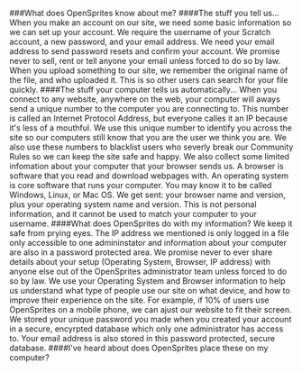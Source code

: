 ###What does OpenSprites know about me?
####The stuff you tell us...
When you make an account on our site, we need some basic information so we can set up your account. We require the username of your Scratch account, a new password, and your email address. We need your email address to send password resets and confirm your account. We promise never to sell, rent or tell anyone your email unless forced to do so by law. When you upload something to our site, we remember the original name of the file, and who uploaded it. This is so other users can search for your file quickly.
####The stuff your computer tells us automatically...
When you connect to any website, anywhere on the web, your computer will aways send a unique number to the computer you are connecting to. This number is called an Internet Protocol Address, but everyone calles it an IP because it's less of a mouthful. We use this unique number to identify you across the site so our computers still know that you are the user we think you are. We also use these numbers to blacklist users who severly break our Community Rules so we can keep the site safe and happy. We also collect some limited infomation about your computer that your browser sends us. A browser is software that you read and download webpages with. An operating system is core software that runs your computer. You may know it to be called Windows, Linux, or Mac OS. We get sent: your browser name and version, plus your operating system name and version. This is not personal information, and it cannot be used to match your computer to your username.
####What does OpenSprites do with my information?
We keep it safe from prying eyes. The IP address we mentioned is only logged in a file only accessible to one admininstator and information about your computer are also in a password protected area. We promise never to ever share details about your setup (Operating System, Browser, IP address) with anyone else out of the OpenSprites administrator team unless forced to do so by law. We use your Operating System and Browser information to help us understand what type of people use our site on what device, and how to improve their experience on the site. For example, if 10% of users use OpenSprites on a mobile phone, we can ajust our website to fit their screen. We stored your unique password you made when you created your account in a secure, encyrpted database which only one administrator has access to. Your email address is also stored in this password protected, secure database.
####I've heard about does OpenSprites place these on my computer?
